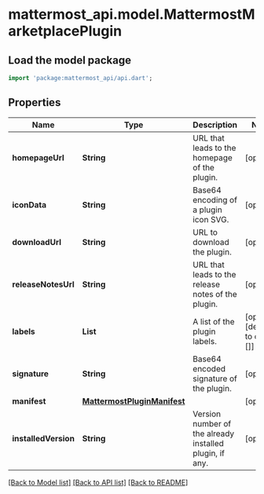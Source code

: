 # mattermost_api.model.MattermostMarketplacePlugin

## Load the model package
```dart
import 'package:mattermost_api/api.dart';
```

## Properties
Name | Type | Description | Notes
------------ | ------------- | ------------- | -------------
**homepageUrl** | **String** | URL that leads to the homepage of the plugin. | [optional] 
**iconData** | **String** | Base64 encoding of a plugin icon SVG. | [optional] 
**downloadUrl** | **String** | URL to download the plugin. | [optional] 
**releaseNotesUrl** | **String** | URL that leads to the release notes of the plugin. | [optional] 
**labels** | **List<String>** | A list of the plugin labels. | [optional] [default to const []]
**signature** | **String** | Base64 encoded signature of the plugin. | [optional] 
**manifest** | [**MattermostPluginManifest**](MattermostPluginManifest.md) |  | [optional] 
**installedVersion** | **String** | Version number of the already installed plugin, if any. | [optional] 

[[Back to Model list]](../GENERATED_README.md#documentation-for-models) [[Back to API list]](../GENERATED_README.md#documentation-for-api-endpoints) [[Back to README]](../GENERATED_README.md)


